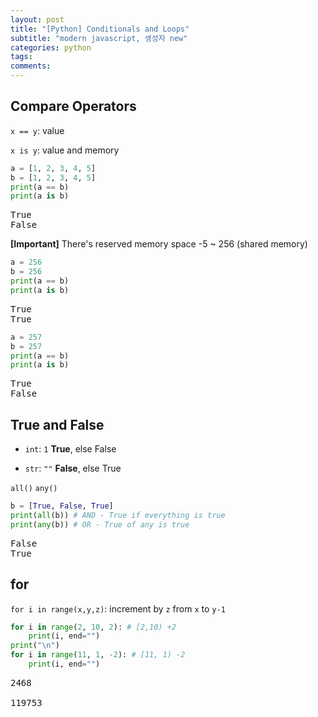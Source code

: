 ```yaml
---
layout: post
title: "[Python] Conditionals and Loops"
subtitle: "modern javascript, 생성자 new"
categories: python
tags:
comments:
---
```


<head>
  <style>
    table.dataframe {
      white-space: normal;
      width: 100%;
      height: 240px;
      display: block;
      overflow: auto;
      font-family: Arial, sans-serif;
      font-size: 0.9rem;
      line-height: 20px;
      text-align: center;
      border: 0px !important;
    }

    table.dataframe th {
      text-align: center;
      font-weight: bold;
      padding: 8px;
    }

    table.dataframe td {
      text-align: center;
      padding: 8px;
    }

    table.dataframe tr:hover {
      background: #b8d1f3;
    }

    .output_prompt {
      overflow: auto;
      font-size: 0.9rem;
      line-height: 1.45;
      border-radius: 0.3rem;
      -webkit-overflow-scrolling: touch;
      padding: 0.8rem;
      margin-top: 0;
      margin-bottom: 15px;
      font: 1rem Consolas, "Liberation Mono", Menlo, Courier, monospace;
      color: $code-text-color;
      border: solid 1px $border-color;
      border-radius: 0.3rem;
      word-break: normal;
      white-space: pre;
    }

.dataframe tbody tr th:only-of-type {
vertical-align: middle;
}

.dataframe tbody tr th {
vertical-align: top;
}

.dataframe thead th {
text-align: center !important;
padding: 8px;
}

.page\_\_content p {
margin: 0 0 0px !important;
}

.page\_\_content p > strong {
font-size: 0.8rem !important;
}

  </style>
</head>

## Compare Operators

<code>x == y</code>: value

<code>x is y</code>: value and memory

```python
a = [1, 2, 3, 4, 5]
b = [1, 2, 3, 4, 5]
print(a == b)
print(a is b)
```

<pre>
True
False
</pre>

**[Important]** There's reserved memory space -5 ~ 256 (shared memory)

```python
a = 256
b = 256
print(a == b)
print(a is b)
```

<pre>
True
True
</pre>

```python
a = 257
b = 257
print(a == b)
print(a is b)
```

<pre>
True
False
</pre>

## True and False

- <code>int</code>: <code>1</code> **True**, else False

- <code>str</code>: <code>""</code> **False**, else True

<code>all()</code> <code>any()</code>

```python
b = [True, False, True]
print(all(b)) # AND - True if everything is true
print(any(b)) # OR - True of any is true
```

<pre>
False
True
</pre>

## for

<code>for i in range(x,y,z)</code>: increment by <code>z</code> from <code>x</code> to <code>y-1</code>

```python
for i in range(2, 10, 2): # [2,10) +2
    print(i, end="")
print("\n")
for i in range(11, 1, -2): # [11, 1) -2
    print(i, end="")
```

<pre>
2468

119753
</pre>

```python

```

